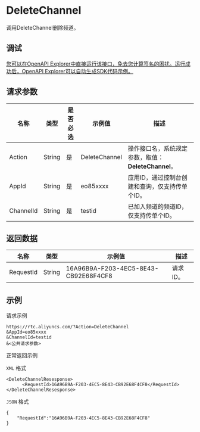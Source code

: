 # DeleteChannel

调用DeleteChannel删除频道。

## 调试

[您可以在OpenAPI Explorer中直接运行该接口，免去您计算签名的困扰。运行成功后，OpenAPI Explorer可以自动生成SDK代码示例。](https://api.aliyun.com/#product=rtc&api=DeleteChannel&type=RPC&version=2018-01-11)

## 请求参数

|名称|类型|是否必选|示例值|描述|
|--|--|----|---|--|
|Action|String|是|DeleteChannel|操作接口名，系统规定参数，取值：**DeleteChannel**。 |
|AppId|String|是|eo85xxxx|应用ID，通过控制台创建和查询，仅支持传单个ID。 |
|ChannelId|String|是|testid|已加入频道的频道ID，仅支持传单个ID。 |

## 返回数据

|名称|类型|示例值|描述|
|--|--|---|--|
|RequestId|String|16A96B9A-F203-4EC5-8E43-CB92E68F4CF8|请求ID。 |

## 示例

请求示例

```
https://rtc.aliyuncs.com/?Action=DeleteChannel
&AppId=eo85xxxx
&ChannelId=testid
&<公共请求参数>
```

正常返回示例

`XML` 格式

```
<DeleteChannelResesponse>
	  <RequestId>16A96B9A-F203-4EC5-8E43-CB92E68F4CF8</RequestId>
</DeleteChannelResesponse>
```

`JSON` 格式

```
{
    "RequestId":"16A96B9A-F203-4EC5-8E43-CB92E68F4CF8"
}
```

